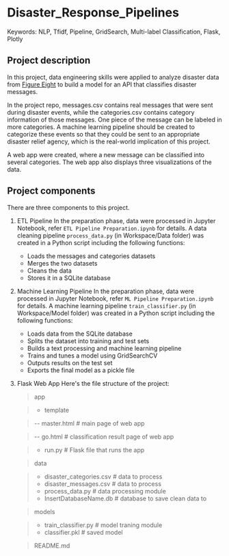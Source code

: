 # Disaster_Response_Pipelines
Keywords: NLP, Tfidf, Pipeline, GridSearch, Multi-label Classification, Flask, Plotly

## Project description
In this project, data engineering skills were applied to analyze disaster data from [Figure Eight](https://appen.com/) to build a model for an API that classifies disaster messages.

In the project repo, messages.csv contains real messages that were sent during disaster events, while the categories.csv contains category information of those messages. One piece of the message can be labeled in more categories. A machine learning pipeline should be created to categorize these events so that they could be sent to an appropriate disaster relief agency, which is the real-world implication of this project.

A web app were created, where a new message can be classified into several categories. The web app also displays three visualizations of the data. 

## Project components
There are three components to this project.

1. ETL Pipeline
In the preparation phase, data were processed in Jupyter Notebook, refer `ETL Pipeline Preparation.ipynb` for details. A data cleaning pipeline `process_data.py` (in Workspace/Data folder) was created in a Python script including the following functions:

    * Loads the messages and categories datasets
    * Merges the two datasets
    * Cleans the data
    * Stores it in a SQLite database


2. Machine Learning Pipeline
In the preparation phase, data were processed in Jupyter Notebook, refer `ML Pipeline Preparation.ipynb` for details. A machine learning  pipeline `train_classifier.py` (in Workspace/Model folder) was created in a Python script including the following functions:

    * Loads data from the SQLite database
    * Splits the dataset into training and test sets
    * Builds a text processing and machine learning pipeline
    * Trains and tunes a model using GridSearchCV
    * Outputs results on the test set
    * Exports the final model as a pickle file


3. Flask Web App
Here's the file structure of the project:
    >app
    
    >- template
    
    >-- master.html       # main page of web app
    
    >-- go.html           # classification result page of web app
    
    >- run.py             # Flask file that runs the app
    
    >data
    
    >- disaster_categories.csv  # data to process
    >- disaster_messages.csv    # data to process
    >- process_data.py          # data processing module
    >- InsertDatabaseName.db    # database to save clean data to
    
    >models
    
    >- train_classifier.py  # model traning module
    >- classifier.pkl       # saved model
    
    >README.md
    

